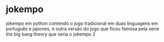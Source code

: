 # jokempo

jokempo em python contendo o jogo tradicional em duas linguagens em português e japones, e outra versão do jogo que ficou famosa pela serie the big bang theory que seria o jokempo 2
